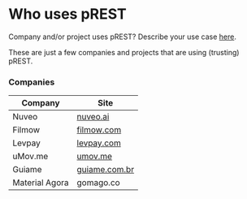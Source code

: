 # Who uses pREST

Company and/or project uses pREST? Describe your use case [here](https://github.com/prest/prest/issues/new?title=Case%20Studies:%20).

These are just a few companies and projects that are using (trusting) pREST.

### Companies

| Company        | Site                                    |
| -------------- | --------------------------------------- |
| Nuveo          | [nuveo.ai](https://nuveo.ai/)           |
| Filmow         | [filmow.com](https://filmow.com/)       |
| Levpay         | [levpay.com](https://levpay.com/)       |
| uMov.me        | [umov.me](https://www.umov.me/)         |
| Guiame         | [guiame.com.br](https://guiame.com.br/) |
| Material Agora | gomago.co                               |
